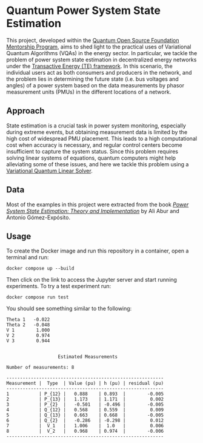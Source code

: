 # Quantum Power System State Estimation
This project, developed within the [Quantum Open Source Foundation Mentorship Program](https://qosf.org/qc_mentorship/), aims to shed light to the practical uses of Variational Quantum Algorithms (VQAs) in the energy sector. In particular, we tackle the problem of power system state estimation in decentralized energy networks under the [Transactive Energy (TE) framework](https://www.nist.gov/el/smart-grid-menu/hot-topics/transactive-energy-overview). In this scenario, the individual users act as both consumers and producers in the network, and the problem lies in determining the future state (i.e. bus voltages and angles) of a power system based on the data measurements by phasor measurement units (PMUs) in the different locations of a network.

## Approach
State estimation is a crucial task in power system monitoring, especially during extreme events, but obtaining measurement data is limited by the high cost of widespread PMU placement. This leads to a high computational cost when accuracy is necessary, and regular control centers become insufficient to capture the system status. Since this problem requires solving linear systems of equations, quantum computers might help alleviating some of these issues, and here we tackle this problem using a [Variational Quantum Linear Solver](https://arxiv.org/abs/1909.05820).

## Data
Most of the examples in this project were extracted from the book [_Power System State Estimation: Theory and Implementation_](https://www.researchgate.net/publication/259296629_Power_System_State_Estimation_Theory_and_Implementation) by Ali Abur and Antonio Gómez-Expósito.

## Usage
To create the Docker image and run this repository in a container, open a terminal and run:
```
docker compose up --build
```
Then click on the link to access the Jupyter server and start running experiments. To try a test experiment run:
```
docker compose run test
```
You should see something similar to the following:
```
Theta 1   -0.022 
Theta 2   -0.048
V 1        1.000
V 2        0.974
V 3        0.944


                   Estimated Measurements

Number of measurements: 8

----------------------------------------------------------
Measurement |  Type  | Value (pu) | h (pu) | residual (pu)
----------------------------------------------------------
1           | P_{12} |   0.888    | 0.893  |        -0.005
2           | P_{13} |   1.173    | 1.171  |         0.002
3           | P_{2}  |   -0.501   | -0.496 |        -0.005
4           | Q_{12} |   0.568    | 0.559  |         0.009
5           | Q_{13} |   0.663    | 0.668  |        -0.005
6           | Q_{2}  |   -0.286   | -0.298 |         0.012
7           |  V_1   |   1.006    |  1.0   |         0.006
8           |  V_2   |   0.968    | 0.974  |        -0.006
----------------------------------------------------------
```
